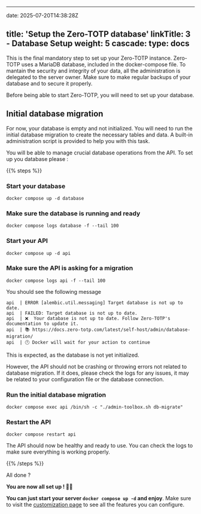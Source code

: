 
---
date: 2025-07-20T14:38:28Z

title: 'Setup the Zero-TOTP database'
linkTitle: 3 - Database Setup
weight: 5
cascade:
  type: docs
---

This is the final mandatory step to set up your Zero-TOTP instance. Zero-TOTP uses a MariaDB database, included in the docker-compose file. To mantain the security and integrity of your data, all the administration is delegated to the server owner. Make sure to make regular backups of your database and to secure it properly.


Before being able to start Zero-TOTP, you will need to set up your database. 

## Initial database migration

For now, your database is empty and not initialized. You will need to run the initial database migration to create the necessary tables and data. A built-in administration script is provided to help you with this task.

You will be able to manage crucial database operations from the API. To set up you database please : 

{{% steps %}}

###  Start your database

`docker compose up -d database`

### Make sure the database is running and ready

`docker compose logs database -f --tail 100`

###  Start your API 
`docker compose up -d api`

###  Make sure the API is asking for a migration
`docker compose logs api -f --tail 100`

You should see the following message 

```
api  | ERROR [alembic.util.messaging] Target database is not up to date.
api  | FAILED: Target database is not up to date.
api  | ❌  Your database is not up to date. Follow Zero-TOTP's documentation to update it.
api  | 📚 https://docs.zero-totp.com/latest/self-host/admin/database-migration/
api  | 🕛 Docker will wait for your action to continue
```

This is expected, as the database is not yet initialized. 

However, the API should not be crashing or throwing errors not related to database migration. If it does, please check the logs for any issues, it may be related to your configuration file or the database connection.

###  Run the initial database migration

`docker compose exec api /bin/sh -c "./admin-toolbox.sh db-migrate"`

###  Restart the API

`docker compose restart api`

The API should now be healthy and ready to use. You can check the logs to make sure everything is working properly.

{{% /steps %}}

All done ? 

**You are now all set up ! 🎉🎉**

**You can just start your server `docker compose up -d` and enjoy**. Make sure to visit the [customization page](/self-host/customization/) to see all the features you can configure.